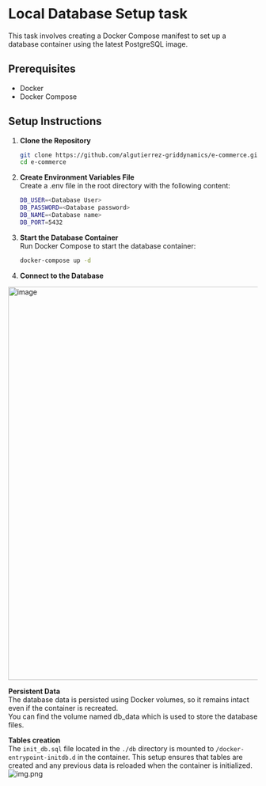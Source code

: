 
# Local Database Setup task
This task involves creating a Docker Compose manifest to set up a database container using the latest PostgreSQL image.

## Prerequisites

- Docker
- Docker Compose

## Setup Instructions

1. **Clone the Repository**

   ```bash
   git clone https://github.com/algutierrez-griddynamics/e-commerce.git
   cd e-commerce
   ```
2. **Create Environment Variables File**  
Create a .env file in the root directory with the following content:
  
    ```bash
    DB_USER=<Database User>
    DB_PASSWORD=<Database password>
    DB_NAME=<Database name>
    DB_PORT=5432
    ```
3. **Start the Database Container**  
Run Docker Compose to start the database container:

    ```bash
    docker-compose up -d
    ```

4. **Connect to the Database**
<img width="795" alt="image" src="https://github.com/user-attachments/assets/f6939504-65fd-43b1-a3a7-2462834e6d07">


**Persistent Data**  
The database data is persisted using Docker volumes, so it remains intact even if the container is recreated.  
You can find the volume named db_data which is used to store the database files.

**Tables creation**  
The ```init_db.sql``` file located in the ```./db``` directory is mounted to ```/docker-entrypoint-initdb.d``` 
in the container. This setup ensures that tables are created and any previous data is reloaded when the container is initialized.
![img.png](https://github.com/user-attachments/assets/461f4cdb-e507-465e-b355-c2721095fae2)